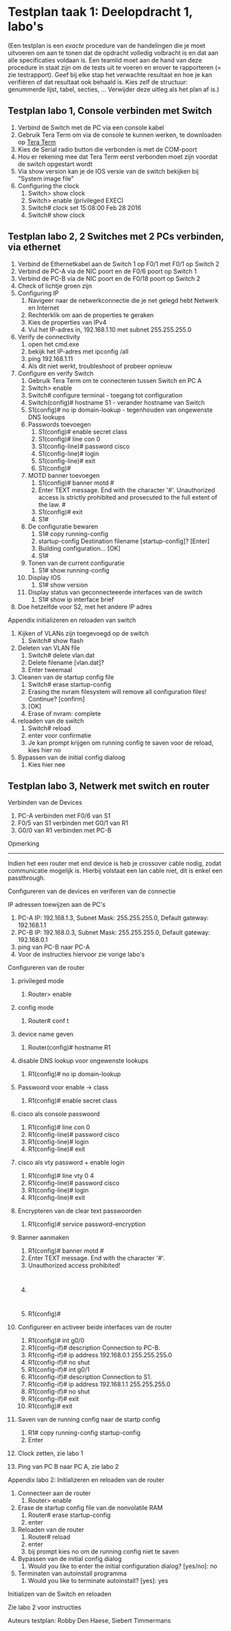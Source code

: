 # Testplan taak 1: Deelopdracht 1, labo's

(Een testplan is een *exacte* procedure van de handelingen die je moet uitvoeren om aan te tonen dat de opdracht volledig volbracht is en dat aan alle specificaties voldaan is. Een teamlid moet aan de hand van deze procedure in staat zijn om de tests uit te voeren en erover te rapporteren (= zie testrapport). Geef bij elke stap het verwachte resultaat en hoe je kan verifiëren of dat resultaat ook behaald is. Kies zelf de structuur: genummerde lijst, tabel, secties, ... Verwijder deze uitleg als het plan af is.)

## Testplan labo 1, Console verbinden met Switch ##
1. Verbind de Switch met de PC via een console kabel
2. Gebruik Tera Term om via de console te kunnen werken, te downloaden op [Tera Term](http://logmett.com/index.php?/download/free-downloads.html "Tera download")
3. Kies de Serial radio button die verbonden is met de COM-poort
4. Hou er rekening mee dat Tera Term eerst verbonden moet zijn voordat de switch opgestart wordt
5. Via show version kan je de IOS versie van de switch bekijken bij "System image file"
6. Configuring the clock
	1. Switch> show clock
	2. Switch> enable (privileged EXEC)
	3. Switch# clock set 15:08:00 Feb 28 2016
	4. Switch# show clock

## Testplan labo 2, 2 Switches met 2 PCs verbinden, via ethernet ##
1. Verbind de Ethernetkabel aan de Switch 1 op F0/1 met F0/1 op Switch 2
2. Verbind de PC-A via de NIC poort en de F0/6 poort op Switch 1
3. Verbind de PC-B via de NIC poort en de F0/18 poort op Switch 2
4. Check of lichtje groen zijn
5. Configuring IP
	1. Navigeer naar de netwerkconnectie die je net gelegd hebt Netwerk en Internet
	2. Rechterklik om aan de properties te geraken
	3. Kies de properties van IPv4
	4. Vul het IP-adres in, 192.168.1.10 met subnet 255.255.255.0
6. Verify de connectivity
	1. open het cmd.exe
	2. bekijk het IP-adres met ipconfig /all
	3. ping 192.168.1.11
	4. Als dit niet werkt, troubleshoot of probeer opnieuw
7. Configure en verify Switch
	1. Gebruik Tera Term om te connecteren tussen Switch en PC A
	2. Switch> enable
	3. Switch# configure terminal - toegang tot configuration
	4. Switch(config)# hostname S1 - verander hostname van Switch
	5. S1(config)# no ip domain-lookup - tegenhouden van ongewenste DNS lookups
	6. Passwords toevoegen
		1. S1(config)# enable secret class 
		2. S1(config)# line con 0 
		3. S1(config-line)# password cisco 
		4. S1(config-line)# login 
		5. S1(config-line)# exit 
		6. S1(config)#
	7. MOTD banner toevoegen
		1. S1(config)# banner motd # 
		2. Enter TEXT message. End with the character '#'. Unauthorized access is strictly prohibited and prosecuted to the full extent of the law. #
		3.  S1(config)# exit 
		4.  S1#
	8. De configuratie bewaren
		1. S1# copy running-config
		2.  startup-config Destination filename [startup-config]? [Enter]
		3.   Building configuration... [OK] 
		4.   S1#
	9. Tonen van de current configuratie
		1. S1# show running-config
	10. Display IOS
		1. S1# show version
	11. Display status van geconnecteeerde interfaces van de switch
		1. S1# show ip interface brief
8. Doe hetzelfde voor S2, met het andere IP adres

Appendix initializeren en reloaden van switch

1. Kijken of VLANs zijn toegevoegd op de switch
	1. Switch# show flash 
2. Deleten van VLAN file
	1. Switch# delete vlan.dat 
	2. Delete filename [vlan.dat]?
	3. Enter tweemaal
3. Cleanen van de startup config file
	1. Switch# erase startup-config
	2. Erasing the nvram filesystem will remove all configuration files! Continue? [confirm] 
	3. [OK] 
	4. Erase of nvram: complete
4. reloaden van de switch
	1. Switch# reload
	2. enter voor confirmatie
	3. Je kan prompt krijgen om running config te saven voor de reload, kies hier no
5. Bypassen van de initial config dialoog
	1. Kies hier nee


		
## Testplan labo 3, Netwerk met switch en router ##

Verbinden van de Devices

1. PC-A verbinden met F0/6 van S1
2. F0/5 van S1 verbinden met G0/1 van R1
3. G0/0 van R1 verbinden met PC-B

Opmerking

----------

Indien het een router met end device is heb je crossover cable nodig, zodat communicatie mogelijk is. Hierbij volstaat een lan cable niet, dit is enkel een passthrough.

Configureren van de devices en veriferen van de connectie

IP adressen toewijzen aan de PC's 

1. PC-A IP: 192.168.1.3,  Subnet Mask: 255.255.255.0, Default gateway: 192.168.1.1
2. PC-B  IP: 192.168.0.3,  Subnet Mask: 255.255.255.0, Default gateway: 192.168.0.1
3. ping van PC-B naar PC-A
4. Voor de instructies hiervoor zie vorige labo's

Configureren van de router

1. privileged mode
	1. Router> enable
2. config mode
	1. Router# conf t
3. device name geven
	1. Router(config)# hostname R1
4. disable DNS lookup voor ongewenste lookups
	1. R1(config)# no ip domain-lookup 
5. Passwoord voor enable -> class
	1. R1(config)# enable secret class
6. cisco als console passwoord
	1. R1(config)# line con 0 
	2. R1(config-line)# password cisco 
	3. R1(config-line)# login 
	4. R1(config-line)# exit 
7. cisco als vty password + enable login
	1. R1(config)# line vty 0 4 
	2. R1(config-line)# password cisco 
	3. R1(config-line)# login 
	4. R1(config-line)# exit 

8. Encrypteren van de clear text passwoorden
	1. R1(config)# service password-encryption

9. Banner aanmaken
	1. R1(config)# banner motd #
	2.  Enter TEXT message.  End with the character '#'.   
	3.  Unauthorized access prohibited! 
	3. # 
	4. R1(config)#

10. Configureer en activeer beide interfaces van de router
	1. R1(config)# int g0/0 
	2. R1(config-if)# description Connection to PC-B. 
	3. R1(config-if)# ip address 192.168.0.1 255.255.255.0 
	4. R1(config-if)# no shut
	5. R1(config-if)# int g0/1 
	6. R1(config-if)# description Connection to S1. 
	7. R1(config-if)# ip address 192.168.1.1 255.255.255.0 
	8. R1(config-if)# no shut 
	9. R1(config-if)# exit 
	10. R1(config)# exit

11. Saven van de running config naar de startp config
	1. R1# copy running-config startup-config
	2. Enter

12. Clock zetten, zie labo 1

13. Ping van PC B naar PC A, zie labo 2

Appendix labo 2: Initializeren en reloaden van de router

1. Connecteer aan de router
	1. Router> enable
2. Erase de startup config file van de nonvolatile RAM
	1. Router# erase startup-config
	2. enter
3. Reloaden van de router
	1. Router# reload
	2. enter
	3. bij prompt kies no om de running config niet te saven
4. Bypassen van de initial config dialog
	1. Would you like to enter the initial configuration dialog? [yes/no]: no 
5. Terminaten van autoinstall programma
	1. Would you like to terminate autoinstall? [yes]: yes 

Initializen van de Switch en reloaden

Zie labo 2 voor instructies




Auteurs testplan: Robby Den Haese, Siebert Timmermans


